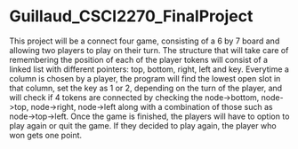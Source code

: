 # Guillaud_CSCI2270_FinalProject
This project will be a connect four game, consisting of a 6 by 7 board and allowing two players to play on their turn. The structure that will take care of remembering the position of each of the player tokens will consist of a linked list with different pointers: top, bottom, right, left and key. Everytime a column is chosen by a player, the program will find the lowest open slot in that column, set the key as 1 or 2, depending on the turn of the player, and will check if 4 tokens are connected by checking the node->bottom, node->top, node->right, node->left along with a combination of those such as node->top->left. Once the game is finished, the players will have to option to play again or quit the game. If they decided to play again, the player who won gets one point.
